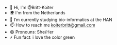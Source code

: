 - 👋 Hi, I’m @Britt-Koiter
- 🌍 I'm from the Netherlands
- 🌱 I’m currently studying bio-informatics at the HAN
- 📫 How to reach me koiterbritt@gmail.com
- 😄 Pronouns: She/Her
- ⚡ Fun fact: i love the color green

<!---
CodedexCoder/CodedexCoder is a ✨ special ✨ repository because its `README.md` (this file) appears on your GitHub profile.
You can click the Preview link to take a look at your changes.
--->
